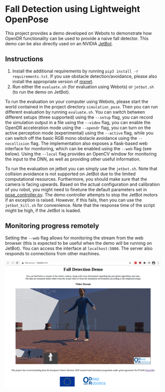 # Fall Detection using Lightweight OpenPose

This project provides a demo developed on Webots to demonstrate how OpenDR functionality can be used to provide a naive fall detector. 
This demo can be also directly used on an NVIDIA [JetBot](https://github.com/NVIDIA-AI-IOT/jetbot).

## Instructions
1. Install the additional requirements by running `pip3 install -r requirements.txt`.
   If you use obstacle detection/avoidance, please also install the appropriate version of [mxnet](https://mxnet.apache.org).
2. Run either the `evaluate.sh` (for evaluation using Webots) or `jetbot.sh` (to run the demo on JetBot).

To run the evaluation on your computer using Webots, please start the world contained in the project directory `simulation_pose`. 
Then you can run different evaluation by running `evaluate.sh`. 
You can switch between different setups (three supported) using the `--setup` flag, you can record the simulation output in a file using the `--video` flag, you can enable the OpenDR acceleration mode using the `--opendr` flag, you can turn on the active perception mode (experimental) using the `--active` flag, while you can switch off the basic RGB mono obstacle avoidance using the `--nocollision` flag. 
The implementation also exposes a flask-based web interface for monitoring, which can be enabled using the `--web` flag (see below). 
Using the `--local` flag provides an OpenCV window for monitoring the input to the DNN, as well as providing other useful information.

To run the evaluation on jetbot you can simply use the `jetbot.sh`. 
Note that collision avoidance is not supported on JetBot due to the limited computational resources. 
Furthermore, you should make sure that the camera is facing upwards. 
Based on the actual configuration and calibration of you robot, you might need to finetune the default parameters set in [pose_controller.py](https://github.com/cidl-auth/fall_detection_demo/blob/main/utils/pose_controller.py#L87). 
The demo controller attempts to stop the JetBot motors if an exception is raised.
However, if this fails, then you can use the `jetbot_kill.sh` for convenience. 
Note that the response time of the script might be high, if the JetBot is loaded.

## Monitoring progress remotely
Setting the ``--web`` flag allows for monitoring the stream from the web browser (this is expected to be useful when the demo will be running on JetBot). 
You can access the interface at `localhost:5000`. 
The server also responds to connections from other machines.

![alt text](flask.png)
